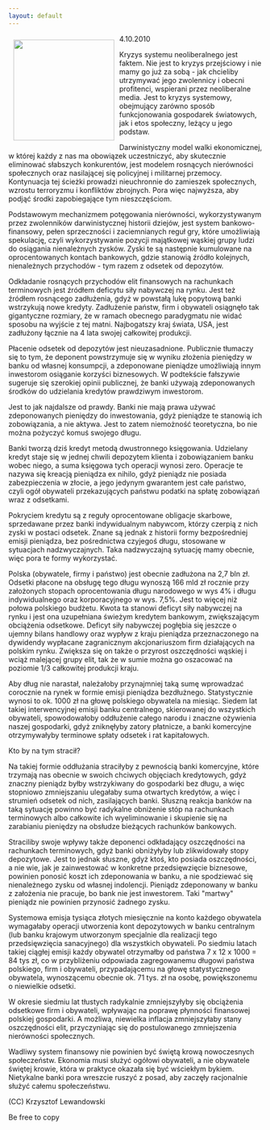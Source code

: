 ```yaml
---
layout: default
---
```


<p><img src="{{site.baseurl}}\articles\pictures\465.byk.jpg" align="left" style="margin: 10px 10px" width="200"><!--48-->
<p>4.10.2010</p><p>Kryzys systemu neoliberalnego jest faktem. Nie jest to kryzys przejściowy i nie mamy go już za sobą - jak chcieliby utrzymywać jego zwolennicy i obecni profitenci, wspierani przez neoliberalne media. Jest to kryzys systemowy, obejmujący zarówno sposób funkcjonowania gospodarek światowych, jak i etos społeczny, leżący u jego podstaw.</p><p>Darwinistyczny model walki ekonomicznej, w której każdy z nas ma obowiązek uczestniczyć, aby skutecznie eliminować słabszych konkurentów, jest modelem rosnących nierówności społecznych oraz nasilającej się policyjnej i militarnej przemocy. Kontynuacja tej ścieżki prowadzi nieuchronnie do zamieszek społecznych, wzrostu terroryzmu i konfliktów zbrojnych. Pora więc najwyższa, aby podjąć środki zapobiegające tym nieszczęściom.</p><p>Podstawowym mechanizmem potęgowania nierówności, wykorzystywanym przez zwolenników darwinistycznej historii dziejów, jest system bankowo-finansowy, pełen sprzeczności i zaciemnianych reguł gry, które umożliwiają spekulację, czyli wykorzystywanie pozycji majątkowej wąskiej grupy ludzi do osiągania nienależnych zysków. Zyski te są następnie kumulowane na oprocentowanych kontach bankowych, gdzie stanowią źródło kolejnych, nienależnych przychodów - tym razem z odsetek od depozytów.</p><p>Odkładanie rosnących przychodów elit finansowych na rachunkach terminowych jest źródłem deficytu siły nabywczej na rynku. Jest też źródłem rosnącego zadłużenia, gdyż w powstałą lukę popytową banki wstrzykują nowe kredyty. Zadłużenie państw, firm i obywateli osiągnęło tak gigantyczne rozmiary, że w ramach obecnego paradygmatu nie widać sposobu na wyjście z tej matni. Najbogatszy kraj świata, USA, jest zadłużony łącznie na 4 lata swojej całkowitej produkcji.</p><p>Płacenie odsetek od depozytów jest nieuzasadnione. Publicznie tłumaczy się to tym, że deponent powstrzymuje się w wyniku złożenia pieniędzy w banku od własnej konsumpcji, a zdeponowane pieniądze umożliwiają innym inwestorom osiąganie korzyści biznesowych. W podtekście fałszywie sugeruje się szerokiej opinii publicznej, że banki używają zdeponowanych środków do udzielania kredytów prawdziwym inwestorom.</p><p>Jest to jak najdalsze od prawdy. Banki nie mają prawa używać zdeponowanych pieniędzy do inwestowania, gdyż pieniądze te stanowią ich zobowiązania, a nie aktywa. Jest to zatem niemożność teoretyczna, bo nie można pożyczyć komuś swojego długu.</p><p>Banki tworzą dziś kredyt metodą dwustronnego księgowania. Udzielany kredyt staje się w jednej chwili depozytem klienta i zobowiązaniem banku wobec niego, a suma księgowa tych operacji wynosi zero. Operacje te nazywa się kreacją pieniądza ex nihilo, gdyż pieniądz nie posiada zabezpieczenia w złocie, a jego jedynym gwarantem jest całe państwo, czyli ogół obywateli przekazujących państwu podatki na spłatę zobowiązań wraz z odsetkami.</p><p>Pokryciem kredytu są z reguły oprocentowane obligacje skarbowe, sprzedawane przez banki indywidualnym nabywcom, którzy czerpią z nich zyski w postaci odsetek. Znane są jednak z historii formy bezpośredniej emisji pieniądza, bez pośrednictwa czyjegoś długu, stosowane w sytuacjach nadzwyczajnych. Taka nadzwyczajną sytuację mamy obecnie, więc pora te formy wykorzystać.</p><p>Polska (obywatele, firmy i państwo) jest obecnie zadłużona na 2,7 bln zł. Odsetki płacone na obsługę tego długu wynoszą 166 mld zł rocznie przy założonych stopach oprocentowania długu narodowego w wys 4% i długu indywidualnego oraz korporacyjnego w wys. 7,5%. Jest to więcej niż połowa polskiego budżetu. Kwota ta stanowi deficyt siły nabywczej na rynku i jest ona uzupełniana świeżym kredytem bankowym, zwiększającym obciążenia odsetkowe. Deficyt siły nabywczej pogłębia się jeszcze o ujemny bilans handlowy oraz wypływ z kraju pieniądza przeznaczonego na dywidendy wypłacane zagranicznym akcjonariuszom firm działających na polskim rynku. Zwiększa się on także o przyrost oszczędności wąskiej i wciąż malejącej grupy elit, tak że w sumie można go oszacować na poziomie 1/3 całkowitej produkcji kraju.</p><p>Aby dług nie narastał, należałoby przynajmniej taką sumę wprowadzać corocznie na rynek w formie emisji pieniądza bezdłużnego. Statystycznie wynosi to ok. 1000 zł na głowę polskiego obywatela na miesiąc. Siedem lat takiej interwencyjnej emisji banku centralnego, skierowanej do wszystkich obywateli, spowodowałoby oddłużenie całego narodu i znaczne ożywienia naszej gospodarki, gdyż zniknęłyby zatory płatnicze, a banki komercyjne otrzymywałyby terminowe spłaty odsetek i rat kapitałowych.</p><p>Kto by na tym stracił?</p><p>Na takiej formie oddłużania straciłyby z pewnością banki komercyjne, które trzymają nas obecnie w swoich chciwych objęciach kredytowych, gdyż znaczny pieniądz byłby wstrzykiwany do gospodarki bez długu, a więc stopniowo zmniejszaniu ulegałaby suma otwartych kredytów, a więc i strumień odsetek od nich, zasilających banki. Słuszną reakcja banków na taką sytuację powinno być radykalne obniżenie stóp na rachunkach terminowych albo całkowite ich wyeliminowanie i skupienie się na zarabianiu pieniędzy na obsłudze bieżących rachunków bankowych.</p><p>Straciliby swoje wpływy także deponenci odkładający oszczędności na rachunkach terminowych, gdyż banki obniżyłyby lub zlikwidowały stopy depozytowe. Jest to jednak słuszne, gdyż ktoś, kto posiada oszczędności, a nie wie, jak je zainwestować w konkretne przedsięwzięcie biznesowe, powinien ponosić koszt ich zdeponowania w banku, a nie spodziewać się nienależnego zysku od własnej indolencji. Pieniądz zdeponowany w banku z założenia nie pracuje, bo bank nie jest inwestorem. Taki "martwy" pieniądz nie powinien przynosić żadnego zysku.</p><p>Systemowa emisja tysiąca złotych miesięcznie na konto każdego obywatela wymagałaby operacji utworzenia kont depozytowych w banku centralnym (lub banku krajowym utworzonym specjalnie dla realizacji tego przedsięwzięcia sanacyjnego) dla wszystkich obywateli. Po siedmiu latach takiej ciągłej emisji każdy obywatel otrzymałby od państwa 7 x 12 x 1000 = 84 tys zł, co w przybliżeniu odpowiada zagregowanemu długowi państwa polskiego, firm i obywateli, przypadającemu na głowę statystycznego obywatela, wynoszącemu obecnie ok. 71 tys. zł na osobę, powiększonemu o niewielkie odsetki.</p><p>W okresie siedmiu lat tłustych radykalnie zmniejszyłyby się obciążenia odsetkowe firm i obywateli, wpływając na poprawę płynności finansowej polskiej gospodarki. A możliwa, niewielka inflacja zmniejszyłaby stany oszczędności elit, przyczyniając się do postulowanego zmniejszenia nierówności społecznych.</p><p>Wadliwy system finansowy nie powinien być świętą krową nowoczesnych społeczeństw. Ekonomia musi służyć ogółowi obywateli, a nie obywatele świętej krowie, która w praktyce okazała się być wściekłym bykiem. Nietykalne banki pora wreszcie ruszyć z posad, aby zaczęły racjonalnie służyć całemu społeczeństwu.</p><p>(CC) Krzysztof Lewandowski</p><p>Be free to copy</p>